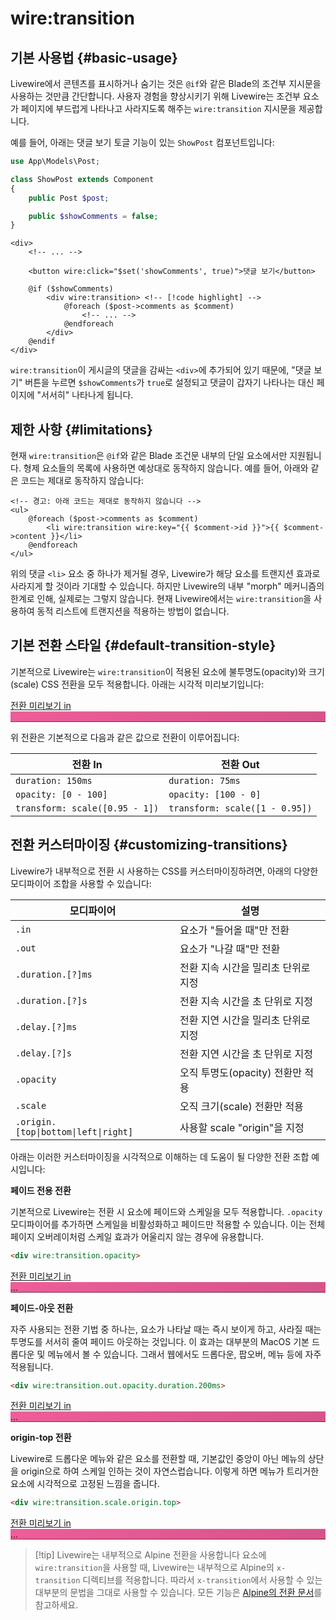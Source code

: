# wire:transition
## 기본 사용법 {#basic-usage}

Livewire에서 콘텐츠를 표시하거나 숨기는 것은 `@if`와 같은 Blade의 조건부 지시문을 사용하는 것만큼 간단합니다. 사용자 경험을 향상시키기 위해 Livewire는 조건부 요소가 페이지에 부드럽게 나타나고 사라지도록 해주는 `wire:transition` 지시문을 제공합니다.

예를 들어, 아래는 댓글 보기 토글 기능이 있는 `ShowPost` 컴포넌트입니다:

```php
use App\Models\Post;

class ShowPost extends Component
{
    public Post $post;

    public $showComments = false;
}
```

```blade
<div>
    <!-- ... -->

    <button wire:click="$set('showComments', true)">댓글 보기</button>

    @if ($showComments)
        <div wire:transition> <!-- [!code highlight] -->
            @foreach ($post->comments as $comment)
                <!-- ... -->
            @endforeach
        </div>
    @endif
</div>
```
`wire:transition`이 게시글의 댓글을 감싸는 `<div>`에 추가되어 있기 때문에, "댓글 보기" 버튼을 누르면 `$showComments`가 `true`로 설정되고 댓글이 갑자기 나타나는 대신 페이지에 "서서히" 나타나게 됩니다.

## 제한 사항 {#limitations}

현재 `wire:transition`은 `@if`와 같은 Blade 조건문 내부의 단일 요소에서만 지원됩니다. 형제 요소들의 목록에 사용하면 예상대로 동작하지 않습니다. 예를 들어, 아래와 같은 코드는 제대로 동작하지 않습니다:

```blade
<!-- 경고: 아래 코드는 제대로 동작하지 않습니다 -->
<ul>
    @foreach ($post->comments as $comment)
        <li wire:transition wire:key="{{ $comment->id }}">{{ $comment->content }}</li>
    @endforeach
</ul>
```

위의 댓글 `<li>` 요소 중 하나가 제거될 경우, Livewire가 해당 요소를 트랜지션 효과로 사라지게 할 것이라 기대할 수 있습니다. 하지만 Livewire의 내부 "morph" 메커니즘의 한계로 인해, 실제로는 그렇지 않습니다. 현재 Livewire에서는 `wire:transition`을 사용하여 동적 리스트에 트랜지션을 적용하는 방법이 없습니다.

## 기본 전환 스타일 {#default-transition-style}

기본적으로 Livewire는 `wire:transition`이 적용된 요소에 불투명도(opacity)와 크기(scale) CSS 전환을 모두 적용합니다. 아래는 시각적 미리보기입니다:

<div x-data="{ show: false }" x-cloak class="border border-gray-700 rounded-xl p-6 w-full flex justify-between">
    <a href="#" x-on:click.prevent="show = ! show" class="py-2.5 outline-none">
        전환 미리보기 <span x-text="show ? 'out' : 'in →'">in</span>
    </a>
    <div class="hey">
        <div
            x-show="show"
            x-transition
            class="inline-flex px-16 py-2.5 rounded-[10px] bg-pink-400 text-white uppercase font-medium transition focus-visible:outline-none focus-visible:!ring-1 focus-visible:!ring-white"
            style="
                background: linear-gradient(109.48deg, rgba(0, 0, 0, 0) 0%, rgba(0, 0, 0, 0.1) 100%), #EE5D99;
                box-shadow: inset 0px -1px 0px rgba(0, 0, 0, 0.5), inset 0px 1px 0px rgba(255, 255, 255, 0.1);
            "
        >
            &nbsp;
        </div>
    </div>
</div>

위 전환은 기본적으로 다음과 같은 값으로 전환이 이루어집니다:

전환 In | 전환 Out
--- | ---
`duration: 150ms` | `duration: 75ms`
`opacity: [0 - 100]` | `opacity: [100 - 0]`
`transform: scale([0.95 - 1])` | `transform: scale([1 - 0.95])`

## 전환 커스터마이징 {#customizing-transitions}

Livewire가 내부적으로 전환 시 사용하는 CSS를 커스터마이징하려면, 아래의 다양한 모디파이어 조합을 사용할 수 있습니다:

모디파이어 | 설명
--- | ---
`.in` | 요소가 "들어올 때"만 전환
`.out` | 요소가 "나갈 때"만 전환
`.duration.[?]ms` | 전환 지속 시간을 밀리초 단위로 지정
`.duration.[?]s` | 전환 지속 시간을 초 단위로 지정
`.delay.[?]ms` | 전환 지연 시간을 밀리초 단위로 지정
`.delay.[?]s` | 전환 지연 시간을 초 단위로 지정
`.opacity` | 오직 투명도(opacity) 전환만 적용
`.scale` | 오직 크기(scale) 전환만 적용
`.origin.[top\|bottom\|left\|right]` | 사용할 scale "origin"을 지정

아래는 이러한 커스터마이징을 시각적으로 이해하는 데 도움이 될 다양한 전환 조합 예시입니다:

**페이드 전용 전환**

기본적으로 Livewire는 전환 시 요소에 페이드와 스케일을 모두 적용합니다. `.opacity` 모디파이어를 추가하면 스케일을 비활성화하고 페이드만 적용할 수 있습니다. 이는 전체 페이지 오버레이처럼 스케일 효과가 어울리지 않는 경우에 유용합니다.

```html
<div wire:transition.opacity>
```

<div x-data="{ show: false }" x-cloak class="border border-gray-700 rounded-xl p-6 w-full flex justify-between">
    <a href="#" x-on:click.prevent="show = ! show" class="py-2.5 outline-none">
        전환 미리보기 <span x-text="show ? 'out' : 'in →'">in</span>
    </a>
    <div class="hey">
        <div
            x-show="show"
            x-transition.opacity
            class="inline-flex px-16 py-2.5 rounded-[10px] bg-pink-400 text-white uppercase font-medium transition focus-visible:outline-none focus-visible:!ring-1 focus-visible:!ring-white"
            style="
                background: linear-gradient(109.48deg, rgba(0, 0, 0, 0) 0%, rgba(0, 0, 0, 0.1) 100%), #EE5D99;
                box-shadow: inset 0px -1px 0px rgba(0, 0, 0, 0.5), inset 0px 1px 0px rgba(255, 255, 255, 0.1);
            "
        >
            ...
        </div>
    </div>
</div>

**페이드-아웃 전환**

자주 사용되는 전환 기법 중 하나는, 요소가 나타날 때는 즉시 보이게 하고, 사라질 때는 투명도를 서서히 줄여 페이드 아웃하는 것입니다. 이 효과는 대부분의 MacOS 기본 드롭다운 및 메뉴에서 볼 수 있습니다. 그래서 웹에서도 드롭다운, 팝오버, 메뉴 등에 자주 적용됩니다.

```html
<div wire:transition.out.opacity.duration.200ms>
```

<div x-data="{ show: false }" x-cloak class="border border-gray-700 rounded-xl p-6 w-full flex justify-between">
    <a href="#" x-on:click.prevent="show = ! show" class="py-2.5 outline-none">
        전환 미리보기 <span x-text="show ? 'out' : 'in →'">in</span>
    </a>
    <div class="hey">
        <div
            x-show="show"
            x-transition.out.opacity.duration.200ms
            class="inline-flex px-16 py-2.5 rounded-[10px] bg-pink-400 text-white uppercase font-medium transition focus-visible:outline-none focus-visible:!ring-1 focus-visible:!ring-white"
            style="
                background: linear-gradient(109.48deg, rgba(0, 0, 0, 0) 0%, rgba(0, 0, 0, 0.1) 100%), #EE5D99;
                box-shadow: inset 0px -1px 0px rgba(0, 0, 0, 0.5), inset 0px 1px 0px rgba(255, 255, 255, 0.1);
            "
        >
            ...
        </div>
    </div>
</div>

**origin-top 전환**

Livewire로 드롭다운 메뉴와 같은 요소를 전환할 때, 기본값인 중앙이 아닌 메뉴의 상단을 origin으로 하여 스케일 인하는 것이 자연스럽습니다. 이렇게 하면 메뉴가 트리거한 요소에 시각적으로 고정된 느낌을 줍니다.

```html
<div wire:transition.scale.origin.top>
```

<div x-data="{ show: false }" x-cloak class="border border-gray-700 rounded-xl p-6 w-full flex justify-between">
    <a href="#" x-on:click.prevent="show = ! show" class="py-2.5 outline-none">
        전환 미리보기 <span x-text="show ? 'out' : 'in →'">in</span>
    </a>
    <div class="hey">
        <div
            x-show="show"
            x-transition.origin.top
            class="inline-flex px-16 py-2.5 rounded-[10px] bg-pink-400 text-white uppercase font-medium transition focus-visible:outline-none focus-visible:!ring-1 focus-visible:!ring-white"
            style="
                background: linear-gradient(109.48deg, rgba(0, 0, 0, 0) 0%, rgba(0, 0, 0, 0.1) 100%), #EE5D99;
                box-shadow: inset 0px -1px 0px rgba(0, 0, 0, 0.5), inset 0px 1px 0px rgba(255, 255, 255, 0.1);
            "
        >
            ...
        </div>
    </div>
</div>

> [!tip] Livewire는 내부적으로 Alpine 전환을 사용합니다
> 요소에 `wire:transition`을 사용할 때, Livewire는 내부적으로 Alpine의 `x-transition` 디렉티브를 적용합니다. 따라서 `x-transition`에서 사용할 수 있는 대부분의 문법을 그대로 사용할 수 있습니다. 모든 기능은 [Alpine의 전환 문서](https://alpinejs.dev/directives/transition)를 참고하세요.

